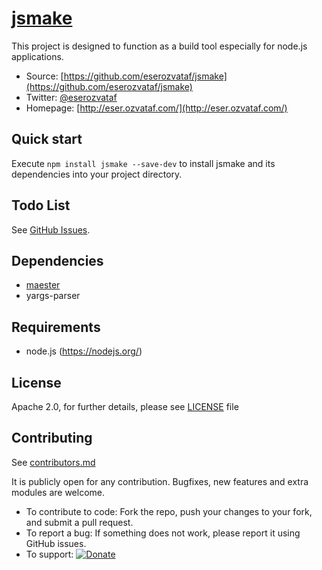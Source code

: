 # [jsmake](https://github.com/eserozvataf/jsmake)

This project is designed to function as a build tool especially for node.js applications.

* Source: [https://github.com/eserozvataf/jsmake](https://github.com/eserozvataf/jsmake)
* Twitter: [@eserozvataf](http://twitter.com/eserozvataf)
* Homepage: [http://eser.ozvataf.com/](http://eser.ozvataf.com/)


## Quick start

Execute `npm install jsmake --save-dev` to install jsmake and its dependencies into your project directory.


## Todo List

See [GitHub Issues](https://github.com/eserozvataf/jsmake/issues).


## Dependencies

* [maester](https://github.com/eserozvataf/maester)
* yargs-parser


## Requirements

* node.js (https://nodejs.org/)


## License

Apache 2.0, for further details, please see [LICENSE](LICENSE) file


## Contributing

See [contributors.md](contributors.md)

It is publicly open for any contribution. Bugfixes, new features and extra modules are welcome.

* To contribute to code: Fork the repo, push your changes to your fork, and submit a pull request.
* To report a bug: If something does not work, please report it using GitHub issues.
* To support: [![Donate](https://img.shields.io/gratipay/eserozvataf.svg)](https://gratipay.com/eserozvataf/)
